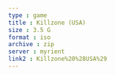 ```yaml
---
type : game
title : Killzone (USA)
size : 3.5 G
format : iso
archive : zip
server : myrient
link2 : Killzone%20%28USA%29
---
```

